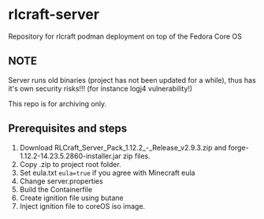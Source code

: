 # rlcraft-server
Repository for rlcraft podman deployment on top of the Fedora Core OS

## NOTE
Server runs old binaries (project has not been updated for a while), thus has it's own security risks!!!
(for instance logj4 vulnerability!)

This repo is for archiving only.

## Prerequisites and steps
1. Download RLCraft_Server_Pack_1.12.2_-_Release_v2.9.3.zip and forge-1.12.2-14.23.5.2860-installer.jar zip files.
2. Copy .zip to project root folder.
3. Set eula.txt ```eula=true``` if you agree with Minecraft eula
4. Change server.properties
5. Build the Containerfile
6. Create ignition file using butane
7. Inject ignition file to coreOS iso image.